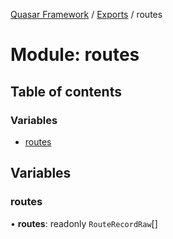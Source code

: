 [Quasar Framework](../index.md) / [Exports](../modules.md) / routes

# Module: routes

## Table of contents

### Variables

- [routes](routes.md#routes)

## Variables

### routes

• **routes**: readonly `RouteRecordRaw`[]
